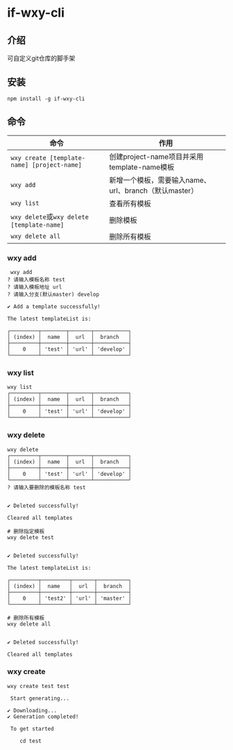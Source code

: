 # if-wxy-cli

## 介绍

可自定义git仓库的脚手架

## 安装
```
npm install -g if-wxy-cli
```

## 命令

| 命令                                          | 作用                                   |
| ------------------------------------------- | ------------------------------------ |
| `wxy create [template-name] [project-name]` | 创建project-name项目并采用template-name模板   |
| `wxy add`                                   | 新增一个模板，需要输入name、url、branch（默认master） |
| `wxy list`                                  | 查看所有模板                               |
| `wxy delete`或`wxy delete [template-name]`   | 删除模板                                 |
| `wxy delete all`                            | 删除所有模板                               |

### wxy add

```
 wxy add 
? 请输入模板名称 test
? 请输入模板地址 url     
? 请输入分支(默认master) develop

✔ Add a template successfully!

The latest templateList is:

┌─────────┬────────┬───────┬───────────┐
│ (index) │  name  │  url  │  branch   │
├─────────┼────────┼───────┼───────────┤
│    0    │ 'test' │ 'url' │ 'develop' │
└─────────┴────────┴───────┴───────────┘
```

### wxy list

```
wxy list
┌─────────┬────────┬───────┬───────────┐
│ (index) │  name  │  url  │  branch   │
├─────────┼────────┼───────┼───────────┤
│    0    │ 'test' │ 'url' │ 'develop' │
└─────────┴────────┴───────┴───────────┘
```

### wxy delete

```
wxy delete  
┌─────────┬────────┬───────┬───────────┐
│ (index) │  name  │  url  │  branch   │
├─────────┼────────┼───────┼───────────┤
│    0    │ 'test' │ 'url' │ 'develop' │
└─────────┴────────┴───────┴───────────┘
? 请输入要删除的模板名称 test


✔ Deleted successfully!      

Cleared all templates  

# 删除指定模板
wxy delete test


✔ Deleted successfully!

The latest templateList is: 

┌─────────┬─────────┬───────┬──────────┐
│ (index) │  name   │  url  │  branch  │
├─────────┼─────────┼───────┼──────────┤
│    0    │ 'test2' │ 'url' │ 'master' │
└─────────┴─────────┴───────┴──────────┘

# 删除所有模板
wxy delete all 


✔ Deleted successfully!

Cleared all templates  
```

### wxy create

```
wxy create test test

 Start generating... 

✔ Downloading...
✔ Generation completed!

 To get started

    cd test
```